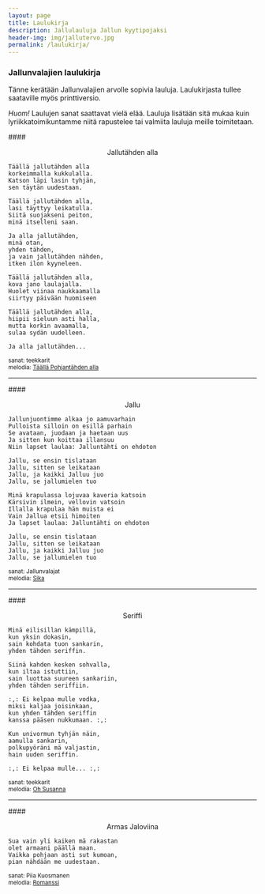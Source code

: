 ```yaml
---
layout: page
title: Laulukirja
description: Jallulauluja Jallun kyytipojaksi
header-img: img/jallutervo.jpg
permalink: /laulukirja/
---
```


### Jallunvalajien laulukirja

Tänne kerätään Jallunvalajien arvolle sopivia lauluja. Laulukirjasta tullee saataville myös printtiversio.

*Huom!* Laulujen sanat saattavat vielä elää. Lauluja lisätään sitä mukaa kuin lyriikkatoimikuntamme niitä rapustelee tai valmiita lauluja meille toimitetaan.



####<center>Jallutähden alla</center>

    Täällä jallutähden alla
    korkeimmalla kukkulalla.
    Katson läpi lasin tyhjän,
    sen täytän uudestaan.

    Täällä jallutähden alla,
    lasi täyttyy leikatulla.
    Siitä suojakseni peiton,
    minä itselleni saan.

    Ja alla jallutähden,
    minä otan,
    yhden tähden,
    ja vain jallutähden nähden,
    itken ilon kyyneleen.

    Täällä jallutähden alla,
    kova jano laulajalla.
    Huolet viinaa naukkaamalla
    siirtyy päivään huomiseen

    Täällä jallutähden alla,
    hiipii sieluun asti halla,
    mutta korkin avaamalla,
    sulaa sydän uudelleen.

    Ja alla jallutähden...

<small>sanat: teekkarit  
melodia: [Täällä Pohjantähden alla](https://www.youtube.com/watch?v=QzXGdy8Et30)</small>

---

####<center>Jallu</center>

    Jallunjuontimme alkaa jo aamuvarhain
    Pulloista silloin on esillä parhain
    Se avataan, juodaan ja haetaan uus
    Ja sitten kun koittaa illansuu
    Niin lapset laulaa: Jalluntähti on ehdoton

    Jallu, se ensin tislataan
    Jallu, sitten se leikataan
    Jallu, ja kaikki Jalluu juo
    Jallu, se jallumielen tuo

    Minä krapulassa lojuvaa kaveria katsoin
    Kärsivin ilmein, vellovin vatsoin
    Illalla krapulaa hän muista ei
    Vain Jallua etsii himoiten
    Ja lapset laulaa: Jalluntähti on ehdoton

    Jallu, se ensin tislataan
    Jallu, sitten se leikataan
    Jallu, ja kaikki Jalluu juo
    Jallu, se jallumielen tuo

<small>sanat: Jallunvalajat  
melodia: [Sika](https://www.youtube.com/watch?v=j-CuPDYB9UM)</small>

---

####<center>Seriffi</center>
 
    Minä eilisillan kämpillä,
    kun yksin dokasin,
    sain kohdata tuon sankarin,
    yhden tähden seriffin.

    Siinä kahden kesken sohvalla,
    kun iltaa istuttiin,
    sain luottaa suureen sankariin,
    yhden tähden seriffiin.

    :,: Ei kelpaa mulle vodka,
    miksi kaljaa joisinkaan,
    kun yhden tähden seriffin 
    kanssa pääsen nukkumaan. :,:

    Kun univormun tyhjän näin, 
    aamulla sankarin,
    polkupyöräni mä valjastin,
    hain uuden seriffin.

    :,: Ei kelpaa mulle... :,:

<small>sanat: teekkarit  
melodia: [Oh Susanna](https://www.youtube.com/watch?v=WYRmsbEQXEg)</small>

---

####<center>Armas Jaloviina</center>

    Sua vain yli kaiken mä rakastan
    olet armaani päällä maan.
    Vaikka pohjaan asti sut kumoan,
    pian nähdään me uudestaan.

<small>sanat: Piia Kuosmanen  
melodia: [Romanssi](https://www.youtube.com/watch?v=fBJrqdOTqVw)</small>

